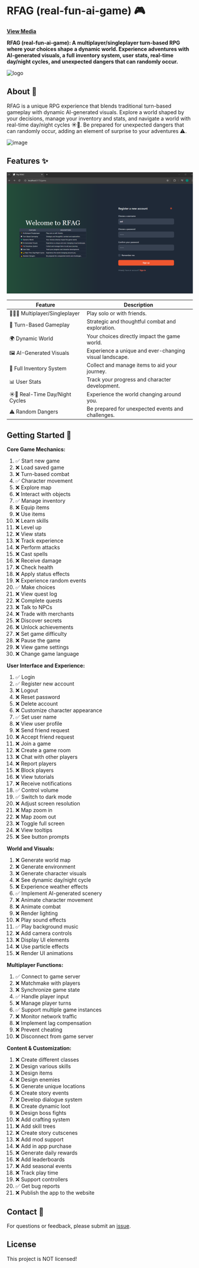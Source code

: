 # RFAG (real-fun-ai-game) 🎮

[**View Media**](https://github.com/Synchr0nic/real-fun-ai-game/wiki/Media)

**RFAG (real-fun-ai-game): A multiplayer/singleplayer turn-based RPG where your choices shape a dynamic world. Experience adventures with AI-generated visuals, a full inventory system, user stats, real-time day/night cycles, and unexpected dangers that can randomly occur.**

![logo](https://github.com/user-attachments/assets/a25daad5-649d-42ac-8e22-d986021f30d3)

## About 📖

RFAG is a unique RPG experience that blends traditional turn-based gameplay with dynamic AI-generated visuals. Explore a world shaped by your decisions, manage your inventory and stats, and navigate a world with real-time day/night cycles ☀️🌙. Be prepared for unexpected dangers that can randomly occur, adding an element of surprise to your adventures ⚠️.

![image](https://github.com/user-attachments/assets/f729291d-698e-41f3-a220-52f3409f7de0)

## Features ✨

![Login](preview.png)

| Feature                 | Description                                                                                                |
| ----------------------- | ---------------------------------------------------------------------------------------------------------- |
| 🧑‍🤝‍🧑 Multiplayer/Singleplayer | Play solo or with friends.                                                                                |
| 🎲 Turn-Based Gameplay   | Strategic and thoughtful combat and exploration.                                                              |
| 🌍 Dynamic World        | Your choices directly impact the game world.                                                                  |
| 🖼️ AI-Generated Visuals | Experience a unique and ever-changing visual landscape.                                                      |
| 🎒 Full Inventory System | Collect and manage items to aid your journey.                                                                |
| 📊 User Stats           | Track your progress and character development.                                                              |
| ☀️🌙 Real-Time Day/Night Cycles | Experience the world changing around you.                                                                |
| ⚠️ Random Dangers       | Be prepared for unexpected events and challenges.                                                            |

## Getting Started 🚀

**Core Game Mechanics:**

1. ✅ Start new game
2. ❌ Load saved game
3. ❌ Turn-based combat
4. ✅ Character movement
5. ❌ Explore map
6. ❌ Interact with objects
7. ✅ Manage inventory
8. ❌ Equip items
9. ❌ Use items
10. ❌ Learn skills
11. ❌ Level up
12. ❌ View stats
13. ❌ Track experience
14. ❌ Perform attacks
15. ❌ Cast spells
16. ❌ Receive damage
17. ❌ Check health
18. ❌ Apply status effects
19. ❌ Experience random events
20. ✅ Make choices
21. ❌ View quest log
22. ❌ Complete quests
23. ❌ Talk to NPCs
24. ❌ Trade with merchants
25. ❌ Discover secrets
26. ❌ Unlock achievements
27. ❌ Set game difficulty
28. ❌ Pause the game
29. ❌ View game settings
30. ❌ Change game language

**User Interface and Experience:**

1. ✅ Login
2. ✅ Register new account
3. ❌ Logout
4. ❌ Reset password
5. ❌ Delete account
6. ❌ Customize character appearance
7. ✅ Set user name
8. ❌ View user profile
9. ❌ Send friend request
10. ❌ Accept friend request
11. ❌ Join a game
12. ❌ Create a game room
13. ❌ Chat with other players
14. ❌ Report players
15. ❌ Block players
16. ❌ View tutorials
17. ❌ Receive notifications
18. ✅ Control volume
19. ✅ Switch to dark mode
20. ❌ Adjust screen resolution
21. ❌ Map zoom in
22. ❌ Map zoom out
23. ❌ Toggle full screen
24. ❌ View tooltips
25. ❌ See button prompts

**World and Visuals:**

1. ❌ Generate world map
2. ❌ Generate environment
3. ❌ Generate character visuals
4. ❌ See dynamic day/night cycle
5. ❌ Experience weather effects
6. ✅ Implement AI-generated scenery
7. ❌ Animate character movement
8. ❌ Animate combat
9. ❌ Render lighting
10. ❌ Play sound effects
11. ✅ Play background music
12. ❌ Add camera controls
13. ❌ Display UI elements
14. ❌ Use particle effects
15. ❌ Render UI animations

**Multiplayer Functions:**

1. ✅ Connect to game server
2. ❌ Matchmake with players
3. ❌ Synchronize game state
4. ✅ Handle player input
5. ❌ Manage player turns
6. ✅ Support multiple game instances
7. ❌ Monitor network traffic
8. ❌ Implement lag compensation
9. ❌ Prevent cheating
10. ❌ Disconnect from game server

**Content & Customization:**

1. ❌ Create different classes
2. ❌ Design various skills
3. ❌ Design items
4. ❌ Design enemies
5. ❌ Generate unique locations
6. ❌ Create story events
7. ❌ Develop dialogue system
8. ❌ Create dynamic loot
9. ❌ Design boss fights
10. ❌ Add crafting system
11. ❌ Add skill trees
12. ❌ Create story cutscenes
13. ❌ Add mod support
14. ❌ Add in app purchase
15. ❌ Generate daily rewards
16. ❌ Add leaderboards
17. ❌ Add seasonal events
18. ❌ Track play time
19. ❌ Support controllers
20. ✅ Get bug reports
21. ❌ Publish the app to the website

## Contact 📧

For questions or feedback, please submit an [issue](https://github.com/Synchr0nic/real-fun-ai-game/issues).

## License

This project is NOT licensed!
